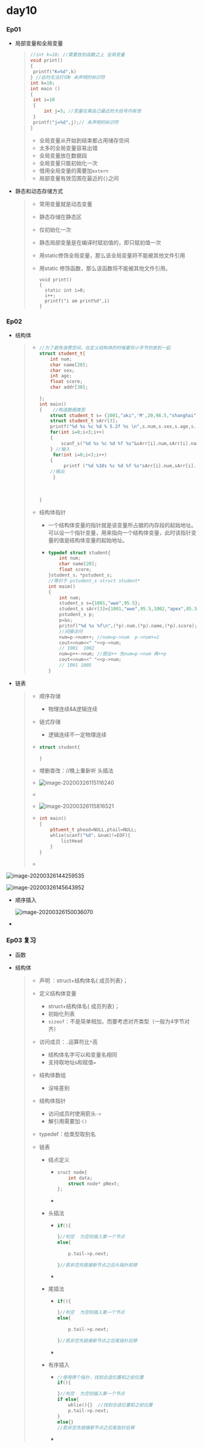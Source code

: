 # day10

### Ep01

- 局部变量和全局变量

  >  ```c++
  >  //int k=10; //需要放到函数之上 全局变量
  >  void print()
  >  {
  >   printf("K=%d",k)
  >  } //此时无法打印K 未声明的标识符
  >  int k=10;
  >  int main ()
  >  {
  >   int i=10
  >   {
  >       int j=5; //变量在离自己最近的大括号内有效
  >   }
  >   printf("j=%d",j);// 未声明的标识符
  >  }
  >  ```
  >
  >  - 全局变量从开始到结束都占用储存空间
  >  - 太多的全局变量容易出错
  >  - 全局变量放在数据段
  >  - 全局变量只能初始化一次
  >  - 借用全局变量的需要加`extern`
  >  - 局部变量有效范围在最近的`{}`之间

- 静态和动态存储方式

  > - 常用变量就是动态变量
  >
  > - 静态存储在静态区
  >
  > - 仅初始化一次
  >
  > - 静态局部变量是在编译时赋初值的，即只赋初值一次
  >
  > - 用static修饰全局变量，那么该全局变量将不能被其他文件引用
  >
  > - 用static 修饰函数，那么该函数将不能被其他文件引用。
  >
  >   ```
  >   void print()
  >   {
  >   	static int i=0;
  >   	i++;
  >   	printf("i am print%d",i)
  >   }
  >   ```

### Ep02

- 结构体

  > - ```c++
  >   //为了避免浪费空间，在定义结构体的时候要将小字节的放到一起
  >   struct student_t{
  >       int num;
  >       char name[20];
  >       char sex;
  >       int age;
  >       float score;
  >       char addr[30];
  >       
  >   };
  >   int main()
  >   {    //构造数据类型 
  >       struct student_t s= {1001,"aki",'M',20,98.5,"shanghai"};
  >       struct student_t sArr[3];
  >       printf("%d %s %c %d % 5.2f %s \n",s.num,s.sex,s.age,s.score,s.addr);
  >       for(int i=0;i<3;i++)
  >       {
  >           scanf_s("%d %s %c %d %f %s"&sArr[i].num,sArr[i].name,&sArr[i].age,&sArr[i].score,sArr[i].addr)
  >       } //输入
  >        for(int i=0;i<3;i++)
  >       {
  >            printf ("%d %10s %c %d %f %s"sArr[i].num,sArr[i].name,sArr[i].age,sArr[i].score,sArr[i].addr)； 
  >       //输出
  >        }
  >       
  >           
  >       
  >   }
  >   ```
  >
  > - 结构体指针
  >
  >   - 一个结构体变量的指针就是该变量所占据的内存段的起始地址。可以设一个指针变量，用来指向一个结构体变量，此时该指针变量的值是结构体变量的起始地址。
  >
  >   - ```c++
  >     typedef struct student{
  >         int num;
  >        	char name[20];
  >         float score;
  >     }student_s，*pstudent_s;
  >     //等价于 pstudent_s struct student*
  >     int maim()
  >     {
  >         int num;
  >         student_s s={1001,"wwe",95.5};
  >         student_s sArr[3]={1001,"wwe",95.5,1002,"apex",85.5,1003,"ooc",75.5}
  >         pstudent_s p;
  >         p=&s;
  >         pritnf("%d %s %f\n",(*p).num,(*p).name,(*p).score);
  >         //间接访问
  >         num=p->num++; //num=p->num  p->num+=1
  >         cout<<num<<" "<<p->num;
  >         // 1001  1002 
  >         num=p++->num; //提出++ 先num=p->num 再++p 
  >         cout<<num<<" "<<p->num;
  >         // 1001 1005
  >     }
  >     ```

- 链表

  > - 顺序存储
  >
  >   - 物理连续&&逻辑连续
  >
  > - 链式存储
  >
  >   - 逻辑连续不一定物理连续
  >
  > - ```c++
  >   struct student{
  >      
  >   }
  >   ```
  >
  > - 增删查改：//晚上重新听 头插法
  >
  > - ![image-20200326115116240](C:\Users\GK\AppData\Roaming\Typora\typora-user-images\image-20200326115116240.png)
  >
  > - 
  >
  > - ![image-20200326115816521](C:\Users\GK\AppData\Roaming\Typora\typora-user-images\image-20200326115816521.png)
  >
  > - ```c++
  >   int main()
  >   {
  >       pStuent_t phead=NULL,ptail=NULL;
  >       whlie(scanf("%d"，&num)!=EOF){
  >           listHead
  >       }
  >   }
  >   ```
  >
  > - 

![image-20200326144259535](C:\Users\GK\AppData\Roaming\Typora\typora-user-images\image-20200326144259535.png)

![image-20200326145643952](C:\Users\GK\AppData\Roaming\Typora\typora-user-images\image-20200326145643952.png)

- 顺序插入

  ![image-20200326150036070](C:\Users\GK\AppData\Roaming\Typora\typora-user-images\image-20200326150036070.png)

- 



### Ep03 复习

- 函数

- 结构体

  > - 声明 ：struct+结构体名{ 成员列表}；
  >
  > - 定义结构体变量
  >
  >   - struct+结构体名{ 成员列表}；
  >   - 初始化列表
  >   - `sizeof`：不是简单相加，而要考虑对齐类型（一般为4字节对齐）
  >
  > - 访问成员：`.`运算符比`*`高
  >
  >   - 结构体名字可以和变量名相同
  >   - 支持取地址`&`和赋值`=`
  >
  > - 结构体数组
  >
  >   - 没啥差别
  >
  > - 结构体指针
  >
  >   - 访问成员时使用箭头`->`
  >   - 解引用需要加·`()`
  >
  > - typedef：给类型取别名
  >
  > - 链表
  >
  >   - 结点定义
  >
  >     - ```c++
  >       sruct node{
  >           int data;
  >           struct node* pNext;
  >       };
  >       ```
  >
  >     - 
  >
  >   - 头插法
  >
  >     - ```c++
  >       if(){  
  >       
  >       }//判空  为空则插入第一个节点
  >       else{
  >           
  >           p.tail->p.next;
  >           
  >       }//若非空先链接新节点之后头指针前移
  >       ```
  >
  >     - 
  >
  >   - 尾插法
  >
  >     - ```c++
  >       if(){  
  >       
  >       }//判空  为空则插入第一个节点
  >       else{ 
  >           
  >           p.tail->p.next;
  >           
  >       }//若非空先链接新节点之后尾指针后移
  >       ```
  >
  >     - 
  >
  >   - 有序插入
  >
  >     - ```c++
  >       //使用两个指针，找到合适位置和之前位置
  >       if(){  
  >       
  >       }//判空  为空则插入第一个节点
  >       if else{ 
  >           whlie(){}  //找到合适位置和之前位置
  >           p.tail->p.next;
  >       }
  >       else{}
  >       //若非空先链接新节点之后尾指针后移
  >       ```
  >
  >     - 



